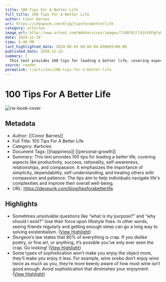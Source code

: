 ```yaml
---
title: 100 Tips For A Better Life
full_title: 100 Tips For A Better Life
author: Conor Barnes
url: https://ideopunk.com/blog/tipsforabetterlife
category: articles
image_url: http://www.artnet.com/WebServices/images/ll00762lldjkYGFgFaECfDrCWvaHBOc4uYC/nobuyoshi-araki-flowers.jpg
date: 2024-12-29
time: 6:40 PM
last_highlighted_date: 2024-06-03 04:04:04.690865+00:00
published_date: 2020-12-23
summary: |
  This text provides 100 tips for leading a better life, covering aspects like productivity, success, rationality, self-awareness, relationships, and compassion. It emphasizes the importance of simplicity, dependability, self-understanding, and treating others with compassion and patience. The tips aim to help individuals navigate life's complexities and improve their overall well-being.
source: reader
permalink: l/articles/100-tips-for-a-better-life
---
```

# 100 Tips For A Better Life

![rw-book-cover](http://www.artnet.com/WebServices/images/ll00762lldjkYGFgFaECfDrCWvaHBOc4uYC/nobuyoshi-araki-flowers.jpg)

## Metadata
- Author: [[Conor Barnes]]
- Full Title: 100 Tips For A Better Life
- Category: #articles
- Document Tags: [[happiness]] [[personal-growth]] 
- Summary: This text provides 100 tips for leading a better life, covering aspects like productivity, success, rationality, self-awareness, relationships, and compassion. It emphasizes the importance of simplicity, dependability, self-understanding, and treating others with compassion and patience. The tips aim to help individuals navigate life's complexities and improve their overall well-being.
- URL: https://ideopunk.com/blog/tipsforabetterlife

## Highlights
- Sometimes unsolvable questions like “what is my purpose?” and “why should I exist?” lose their force upon lifestyle fixes. In other words, seeing friends regularly and getting enough sleep can go a long way to solving existentialism. ([View Highlight](https://read.readwise.io/read/01hz7mpq4wr59sjq38c89y92b9))
- Sturgeon’s law states that 90% of everything is crap. If you dislike poetry, or fine art, or anything, it’s possible you’ve only ever seen the crap. Go looking! ([View Highlight](https://read.readwise.io/read/01hz7mx72kea9sknm2c969s79a))
- Some types of sophistication won’t make you enjoy the object more, they’ll make you enjoy it less. For example, wine snobs don’t enjoy wine twice as much as you, they’re more keenly aware of how most wine isn’t good enough. Avoid sophistication that diminishes your enjoyment. ([View Highlight](https://read.readwise.io/read/01hz7mxsv270ghtst20qaz1mk3))


